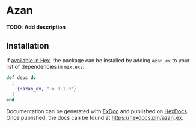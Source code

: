 # Azan

**TODO: Add description**

## Installation

If [available in Hex](https://hex.pm/docs/publish), the package can be installed
by adding `azan_ex` to your list of dependencies in `mix.exs`:

```elixir
def deps do
  [
    {:azan_ex, "~> 0.1.0"}
  ]
end
```

Documentation can be generated with [ExDoc](https://github.com/elixir-lang/ex_doc)
and published on [HexDocs](https://hexdocs.pm). Once published, the docs can
be found at <https://hexdocs.pm/azan_ex>.


